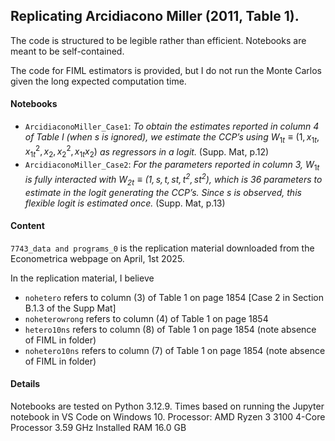 ## Replicating Arcidiacono Miller (2011, Table 1). 

The code is structured to be legible rather than efficient. Notebooks are meant to be self-contained. 

The code for FIML estimators is provided, but I do not run the Monte Carlos given the long expected computation time. 

#### Notebooks
- ```ArcidiaconoMiller_Case1```: _To obtain the estimates reported in column 4 of Table I (when s is ignored), we estimate the CCP’s using_ $W_{1t} ≡ (1, x_{1t}, x^2_{1t}, x_2, x^2_2, x_{1t} x_2)$ _as regressors in a logit._ (Supp. Mat, p.12)
- ```ArcidiaconoMiller_Case2```: _For the parameters reported in column 3,_ $W_{1t}$ _is fully interacted with $W_{2t} ≡ (1, s, t, st, t^2, st^2)$, which is 36 parameters to estimate in the logit generating the CCP’s. Since s is observed, this flexible logit is estimated once._ (Supp. Mat, p.13)

#### Content 
```7743_data and programs_0``` is the replication material downloaded from the Econometrica webpage on April, 1st 2025.

In the replication material, I believe
- ```nohetero``` refers to column (3) of Table 1 on page 1854 [Case 2 in Section B.1.3 of the Supp Mat]
- ```noheterowrong``` refers to column (4) of Table 1 on page 1854
- ```hetero10ns``` refers to column (8) of Table 1 on page 1854 (note absence of FIML in folder)
- ```nohetero10ns``` refers to column (7) of Table 1 on page 1854 (note absence of FIML in folder)

#### Details 
Notebooks are tested on Python 3.12.9. Times based on running the Jupyter notebook in VS Code on Windows 10. 
Processor: AMD Ryzen 3 3100 4-Core Processor 3.59 GHz
Installed RAM	16.0 GB